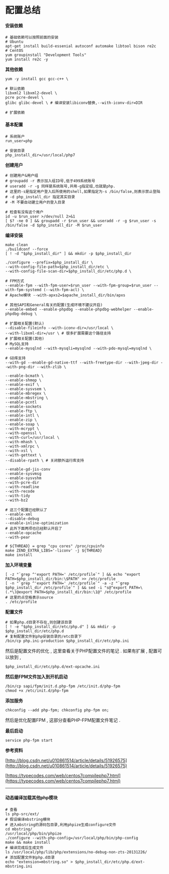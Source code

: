 # 配置总结

#### 安装依赖

```
# 基础依赖可以按照前面的安装
# Ubuntu
apt-get install build-essenial autoconf automake libtool bison re2c
# CentOS
yum groupinstall "Development Tools"
yum install re2c -y
```

**其他依赖**

```
yum -y install gcc gcc-c++ \

# 默认依赖
libxml2 libxml2-devel \
pcre pcre-devel \
glibc glibc-devel \ # 编译安装libiconv替换,--with-iconv-dir=DIR

# 扩展依赖
```

#### 基本配置

```
# 系统账户
run_user=php

# 安装目录
php_install_dir=/usr/local/php7
```

**创建用户**

```
# 创建用户&用户组
# groupadd -r 表示加入组ID号,低于499系统账号
# useradd -r -g 同样是系统账号,并用-g指定组,也就是php.
# 这里的-s是指定用户登入后所使用的shell,如果指定为-s /bin/false,则表示禁止登陆
# -d php_install_dir 指定其实目录
# -M 不要自动建立用户的登入目录

# 检查有没有这个用户
id -u $run_user >/dev/null 2>&1
[ $? -ne 0 ] && groupadd -r $run_user && useradd -r -g $run_user -s /bin/false -d $php_install_dir -M $run_user
```

**编译安装**

```
make clean
./buildconf --force
[ ! -d "$php_install_dir" ] && mkdir -p $php_install_dir

./configure --prefix=$php_install_dir \
--with-config-file-path=$php_install_dir/etc \
--with-config-file-scan-dir=$php_install_dir/etc/php.d \

# FPM方式
--enable-fpm --with-fpm-user=$run_user --with-fpm-group=$run_user --with-fpm-systemd (--with-fpm-acl) \
# Apache模块 --with-apxs2=$apache_install_dir/bin/apxs

# 其他SAPI和General有关的配置(生成环境不建议开启)
--enable-embed --enable-phpdbg --enable-phpdbg-webhelper --enable-phpdbg-debug \

# 扩展相关配置(默认)
--disable-fileinfo --with-iconv-dir=/usr/local \
--with-libxml-dir=/usr \ # 很多扩展需要这个路径支持
# 扩展相关配置(其他)
# MySQL支持
--enable-mysqlnd --with-mysqli=mysqlnd --with-pdo-mysql=mysqlnd \

# GD库支持
--with-gd --enable-gd-native-ttf --with-freetype-dir --with-jpeg-dir --with-png-dir --with-zlib \

--enable-bcmath \
--enable-shmop \
--enable-exif \
--enable-sysvsem \
--enable-mbregex \
--enable-mbstring \
--enable-pcntl
--enable-sockets
--enable-ftp \
--enable-intl \
--enable-zip \
--enable-soap \
--with-mcrypt \
--with-openssl \
--with-curl=/usr/local \
--with-mhash \  
--with-xmlrpc \ 
--with-xsl \
--with-gettext \ 
--disable-rpath \ # 关闭额外运行库支持

--enable-gd-jis-conv 
--enable-sysvmsg
--enable-sysvshm
--with-pcre-dir  
--with-readline 
--with-recode 
--with-tidy
--with-bz2   

# 这三个配置已经默认了
--enable-xml
--disable-debug 
--enable-inline-optimization
# 此外下面两项也已经默认开启了
--enable-opcache
--with-pear

# ${THREAD} = grep "cpu cores" /proc/cpuinfo
make ZEND_EXTRA_LIBS='-liconv' -j ${THREAD}
make install
```

**加入环境变量**

    [ -z "`grep ^'export PATH=' /etc/profile`" ] && echo "export PATH=$php_install_dir/bin:\$PATH" >> /etc/profile
    [ -n "`grep ^'export PATH=' /etc/profile`" -a -z "`grep $php_install_dir /etc/profile`" ] && sed -i "s@^export PATH=\(.*\)@export PATH=$php_install_dir/bin:\1@" /etc/profile
    # 这里的点空格表示source
    . /etc/profile

**配置文件**

```
# 如果php.d目录不存在,则创建该目录
[ ! -e "$php_install_dir/etc/php.d" ] && mkdir -p $php_install_dir/etc/php.d
# 复制配置文件到php安装目录的/etc目录下
/bin/cp php.ini-production $php_install_dir/etc/php.ini
```

然后是配置文件的优化 , 这里查看关于PHP配置文件的笔记 . 如果有扩展 , 配置可以放到 ,

```
$php_install_dir/etc/php.d/ext-opcache.ini
```

**然后是FPM文件加入到开机启动**

```
/bin/cp sapi/fpm/init.d.php-fpm /etc/init.d/php-fpm
chmod +x /etc/init.d/php-fpm
```

**添加服务**

```
chkconfig --add php-fpm; chkconfig php-fpm on;
```

然后是优化配置FPM , 这部分查看PHP-FPM配置文件笔记 .

**最后启动**

```
service php-fpm start
```

**参考资料**

[http://blog.csdn.net/u010861514/article/details/51926575](http://blog.csdn.net/u010861514/article/details/51926575)

[https://typecodes.com/web/centos7compilephp7.html](https://typecodes.com/web/centos7compilephp7.html)

---

#### 动态编译加载其他php模块

```
# 查看
ls php-src/ext/
# 假设编译mbstring模块
# 进入mbstring的源码包目录,利用phpize生成configure文件
cd mbstring/
/usr/local/php/bin/phpize
./configure --with-php-config=/usr/local/php/bin/php-config
make && make install
# 编译完成后生成文件
ls /usr/local/php/lib/php/extensions/no-debug-non-zts-20131226/
# 添加配置文件到php.d目录
echo "extension=mbstring.so" > $php_install_dir/etc/php.d/ext-mbstring.ini
```



